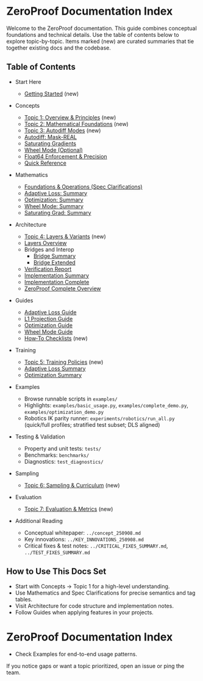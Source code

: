 # ZeroProof Documentation Index

Welcome to the ZeroProof documentation. This guide combines conceptual foundations and technical details. Use the table of contents below to explore topic-by-topic. Items marked (new) are curated summaries that tie together existing docs and the codebase.

## Table of Contents

- Start Here
  - [Getting Started](topics/00_getting_started.md) (new)

- Concepts
  - [Topic 1: Overview & Principles](topics/01_overview.md) (new)
  - [Topic 2: Mathematical Foundations](topics/02_foundations.md) (new)
  - [Topic 3: Autodiff Modes](topics/03_autodiff_modes.md) (new)
  - [Autodiff: Mask-REAL](autodiff_mask_real.md)
  - [Saturating Gradients](saturating_grad_guide.md)
  - [Wheel Mode (Optional)](wheel_mode_guide.md)
  - [Float64 Enforcement & Precision](float64_enforcement.md)
  - [Quick Reference](quick_reference.md)

- Mathematics
  - [Foundations & Operations (Spec Clarifications)](../complete_v2.md)
  - [Adaptive Loss: Summary](adaptive_loss_summary.md)
  - [Optimization: Summary](optimization_summary.md)
  - [Wheel Mode: Summary](wheel_mode_summary.md)
  - [Saturating Grad: Summary](saturating_grad_summary.md)

- Architecture
  - [Topic 4: Layers & Variants](topics/04_layers.md) (new)
  - [Layers Overview](layers.md)
  - Bridges and Interop
    - [Bridge Summary](bridge_summary.md)
    - [Bridge Extended](bridge_extended.md)
  - [Verification Report](verification_report.md)
  - [Implementation Summary](implementation_summary.md)
  - [Implementation Complete](implementation_complete.md)
  - [ZeroProof Complete Overview](zeroproof_complete.md)

- Guides
  - [Adaptive Loss Guide](adaptive_loss_guide.md)
  - [L1 Projection Guide](l1_projection_guide.md)
  - [Optimization Guide](optimization_guide.md)
  - [Wheel Mode Guide](wheel_mode_guide.md)
  - [How‑To Checklists](topics/08_howto_checklists.md) (new)

- Training
  - [Topic 5: Training Policies](topics/05_training_policies.md) (new)
  - [Adaptive Loss Summary](adaptive_loss_summary.md)
  - [Optimization Summary](optimization_summary.md)

- Examples
  - Browse runnable scripts in `examples/`
  - Highlights: `examples/basic_usage.py`, `examples/complete_demo.py`, `examples/optimization_demo.py`
  - Robotics IK parity runner: `experiments/robotics/run_all.py` (quick/full profiles; stratified test subset; DLS aligned)

- Testing & Validation
  - Property and unit tests: `tests/`
  - Benchmarks: `benchmarks/`
  - Diagnostics: `test_diagnostics/`

- Sampling
  - [Topic 6: Sampling & Curriculum](topics/06_sampling_curriculum.md) (new)

- Evaluation
  - [Topic 7: Evaluation & Metrics](topics/07_evaluation_metrics.md) (new)

- Additional Reading
  - Conceptual whitepaper: `../concept_250908.md`
  - Key innovations: `../KEY_INNOVATIONS_250908.md`
  - Critical fixes & test notes: `../CRITICAL_FIXES_SUMMARY.md`, `../TEST_FIXES_SUMMARY.md`

## How to Use This Docs Set

- Start with Concepts → Topic 1 for a high-level understanding.
- Use Mathematics and Spec Clarifications for precise semantics and tag tables.
- Visit Architecture for code structure and implementation notes.
- Follow Guides when applying features in your projects.
# ZeroProof Documentation Index
- Check Examples for end-to-end usage patterns.

If you notice gaps or want a topic prioritized, open an issue or ping the team.
